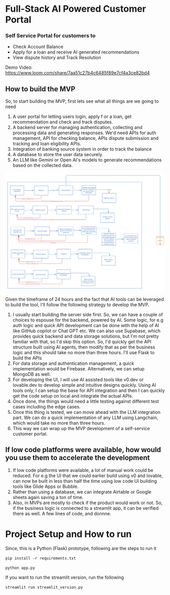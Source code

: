 # Full-Stack AI Powered Customer Portal

### Self Service Portal for customers to 

<ul> 
<li> Check Account Balance </li>
<li> Apply for a loan and receive AI generated recommendations</li>
<li> View dispute history and Track Resolution </li>
</ul>

Demo Video: https://www.loom.com/share/7aa51c27b4c6485f89e7cf4a3ce82bd4

## How to build the MVP

So, to start building the MVP, first lets see what all things are we going to need

1. A user portal for letting users login, apply f   or a loan, get recommendation and check and track disputes. <br>
2. A backend server for managing authentication, collecting and processing data and generating responses. We'd need APIs for auth management, API for checking balance, APIs dispute submission and tracking and loan eligibility APIs.<br>
3. Integration of banking source system in order to track the balance <br>
4. A database to store the user data securely. <br>
5. An LLM like Gemini or Open AI's models to generate recommendations based on the collected data.

![Flow Diagram](flow.png)

Given the timeframe of 24 hours and the fact that AI tools can be leveraged to build the tool, I'll follow the following strategy to develop the MVP.

1. I usually start building the server side first. So, we can have a couple of choices to espouse for the backend, powered by AI. Some logic, for e.g auth logic and quick API development can be done with the help of AI like GitHub copilot or Chat GPT etc. We can also use Supabase, which provides quick backend and data storage solutions, but I'm not pretty familiar with that, so I'd skip this option. So, I'd quickly get the API structure built using AI agents, then modify that as per the business logic and this should take no more than three hours. I'll use Flask to build the APIs
2. For data storage and authentication management, a quick implementation would be Firebase. Alternatively, we can setup MongoDB as well.
3. For developing the UI, I will use AI assisted tools like v0.dev or lovable.dev to develop simple and intuitive designs quickly. Using AI tools only, I can setup the base for API integration and then I can quickly get the code setup on local and integrate the actual APIs.
4. Once done, the things would need a little testing against different test cases including the edge cases.
5. Once this thing is tested, we can move ahead with the LLM integration part. We can do a quick implementation of any LLM using Langchain, which would take no more than three hours.
6. This way we can wrap up the MVP development of a self-service customer portal.

## If low code platforms were available, how would you use them to accelerate the development

1. If low code platforms were available, a lot of manual work could be reduced. For e.g the UI that we could earlier build using v0 and lovable, can now be built in less than half the time using low code UI building tools like Glide Apps or Bubble. 
2. Rather than using a database, we can integrate Airtable or Google sheets again saving a ton of time. 
3. Also, in MVPs are mostly to check if the product would work or not. So, if the business logic is connected to a streamlit app, it can be verified there as well. A few lines of code, and donnne.

# Project Setup and How to run

Since, this is a Python (Flask) prototype, following are the steps to run it

```
pip install -r requirements.txt
```

```
python app.py
```

If you want to run the streamlit version, run the following

```
streamlit run streamlit_version.py
```
